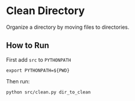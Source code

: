 # Clean Directory
Organize a directory by moving files to directories.

## How to Run
First add `src` to `PYTHONPATH`
```
export PYTHONPATH=${PWD}
```
Then run:
```
python src/clean.py dir_to_clean
```